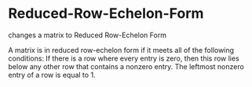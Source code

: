 # Reduced-Row-Echelon-Form
changes a matrix to Reduced Row-Echelon Form

A matrix is in reduced row-echelon form if it meets all of the following conditions: If there is a row where every entry is zero, then this row lies below any other row that contains a nonzero entry. The leftmost nonzero entry of a row is equal to 1.
